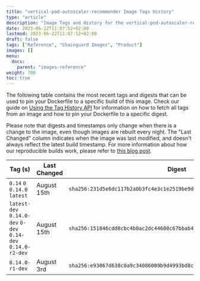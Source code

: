 ```yaml
---
title: "vertical-pod-autoscaler-recommender Image Tags History"
type: "article"
description: "Image Tags and History for the vertical-pod-autoscaler-recommender Chainguard Image"
date: 2023-06-22T11:07:52+02:00
lastmod: 2023-06-22T11:07:52+02:00
draft: false
tags: ["Reference", "Chainguard Images", "Product"]
images: []
menu:
  docs:
    parent: "images-reference"
weight: 700
toc: true
---
```


The following table contains the most recent tags and digests that can be used to pin your Dockerfile to a specific build of this image. Check our guide on [Using the Tag History API](/chainguard/chainguard-images/using-the-tag-history-api/) for information on how to fetch all tags from an image and how to pin your Dockerfile to a specific digest.

Please note that digests and timestamps only change when there is a change to the image, even though images are rebuilt every night. The "Last Changed" column indicates when the image was last modified, and doesn't always reflect the latest build timestamp. For more information about how our reproducible builds work, please refer to [this blog post](https://www.chainguard.dev/unchained/reproducing-chainguards-reproducible-image-builds).

| Tag (s)                                                       | Last Changed | Digest                                                                    |
|---------------------------------------------------------------|--------------|---------------------------------------------------------------------------|
|  `0.14` `0` `0.14.0` `latest`                                 | August 15th  | `sha256:231d5e6dc117b2a0b3fc4e3c1e2519be9ddd6d197f6be63fbe687ad854841c6b` |
|  `latest-dev` `0.14.0-dev` `0-dev` `0.14-dev` `0.14.0-r2-dev` | August 15th  | `sha256:151846cdd8cbc4b0ac2dc44600c67bbab4b3018078382530875c8492a7e17f94` |
|  `0.14.0-r1-dev`                                              | August 3rd   | `sha256:e93067d638c0a9c34086009b9d4993bd8c1e710397ad80848aea671c6751b15f` |

